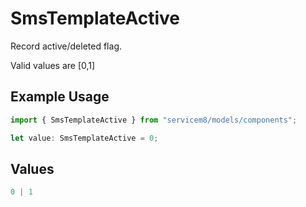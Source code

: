 # SmsTemplateActive

Record active/deleted flag. 

Valid values are [0,1]

## Example Usage

```typescript
import { SmsTemplateActive } from "servicem8/models/components";

let value: SmsTemplateActive = 0;
```

## Values

```typescript
0 | 1
```